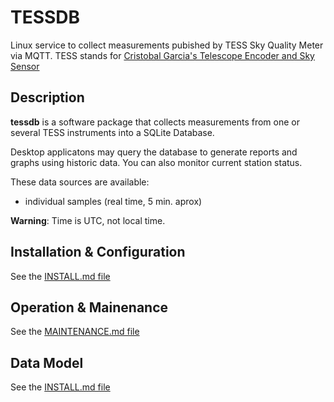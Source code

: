 # TESSDB

Linux service to collect measurements pubished by TESS Sky Quality Meter via MQTT.
TESS stands for [Cristobal Garcia's Telescope Encoder and Sky Sensor](http://www.observatorioremoto.com/TESS.pdf)

## Description

**tessdb** is a software package that collects measurements from one or several
TESS instruments into a SQLite Database. 

Desktop applicatons may query the database to generate reports and graphs
using historic data. You can also monitor current station status.

These data sources are available:

+ individual samples (real time, 5 min. aprox)

**Warning**: Time is UTC, not local time.

## Installation & Configuration

See the [INSTALL.md file](INSTALL.md)

## Operation & Mainenance

See the [MAINTENANCE.md file](MAINTENANCE.md)

## Data Model

See the [INSTALL.md file](INSTALL.md)

